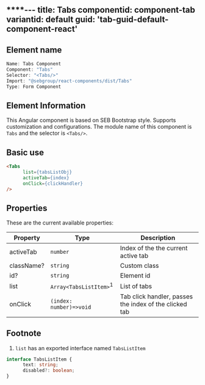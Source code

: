 ****---
title: Tabs
componentid: component-tab
variantid: default
guid: 'tab-guid-default-component-react'
---

## Element name
```javascript
Name: Tabs Component
Component: "Tabs"
Selector: "<Tabs/>"
Import: "@sebgroup/react-components/dist/Tabs"
Type: Form Component
```

## Element Information 
This Angular component is based on SEB Bootstrap style. Supports customization and configurations. The module name of this component is `Tabs` and the selector is `<Tabs/>`.

## Basic use
```html
<Tabs
      list={tabsListObj}
      activeTab={index}
      onClick={clickHandler}
/>
```

## Properties
These are the current available properties:

| Property   | Type                              | Description                                            |
| ---------- | --------------------------------- | ------------------------------------------------------ |
| activeTab  | `number`                          | Index of the the current active tab                    |
| className? | `string`                          | Custom class                                           |
| id?        | `string`                          | Element id                                             |
| list       | `Array<TabsListItem>`<sup>1</sup> | List of tabs                                           |
| onClick    | `(index: number)=>void`           | Tab click handler, passes the index of the clicked tab |

## Footnote
1. `list` has an exported interface named `TabsListItem`
```typescript
interface TabsListItem {
      text: string;
      disabled?: boolean;
}
```
